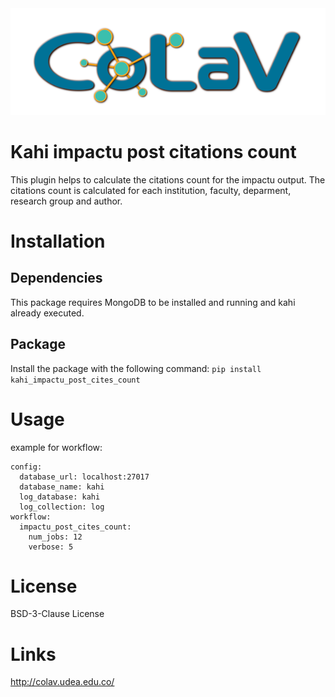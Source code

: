 <center><img src="https://raw.githubusercontent.com/colav/colav.github.io/master/img/Logo.png"/></center>

# Kahi impactu post citations count
This plugin helps to calculate the citations count for the impactu output.
The citations count is calculated for each institution, faculty, deparment, research group and author.


# Installation

## Dependencies
This package requires MongoDB to be installed and running and kahi already executed.

## Package
Install the package with the following command:
`pip install kahi_impactu_post_cites_count`


# Usage
example for workflow:

```
config:
  database_url: localhost:27017
  database_name: kahi
  log_database: kahi
  log_collection: log
workflow:
  impactu_post_cites_count:
    num_jobs: 12
    verbose: 5
```
# License
BSD-3-Clause License 

# Links
http://colav.udea.edu.co/



